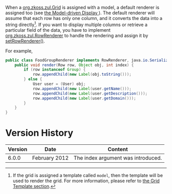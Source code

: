 When a [org.zkoss.zul.Grid](https://www.zkoss.org/javadoc/latest/zk/org/zkoss/zul/Grid.html) is assigned with a model, a
default renderer is assigned too (see [the Model-driven Display ]({{site.baseurl}}/zk_dev_ref/mvc/list_model#Model-driven_Display)).
The default renderer will assume that each row has only one column, and
it converts the data into a string directly[^1]. If you want to display
multiple columns or retrieve a particular field of the data, you have to
implement [org.zkoss.zul.RowRenderer](https://www.zkoss.org/javadoc/latest/zk/org/zkoss/zul/RowRenderer.html)
to handle the rendering and assign it by
[setRowRenderer()](https://www.zkoss.org/javadoc/latest/zk/org/zkoss/zul/Grid.html#setRowRenderer-org.zkoss.zul.RowRenderer-).

For example,

```java
public class FoodGroupRenderer implements RowRenderer, java.io.Serializable {
    public void render(Row row, Object obj, int index) {
        if (row instanceof Group) {
            row.appendChild(new Label(obj.toString()));
        } else {
            User user = (User) obj;
            row.appendChild(new Label(user.getName()));
            row.appendChild(new Label(user.getDescription()));
            row.appendChild(new Label(user.getDomain()));
        }
    }
}
```


# Version History

| Version | Date          | Content                            |
|---------|---------------|------------------------------------|
| 6.0.0   | February 2012 | The index argument was introduced. |

[^1]: If the grid is assigned a template called `model`, then the
    template will be used to render the grid. For more information,
    please refer to [the Grid Template section]({{site.baseurl}}/zk_dev_ref/mvc/grid_template).
